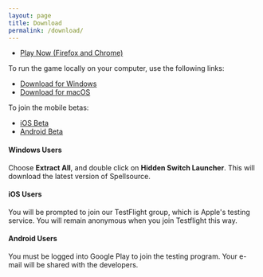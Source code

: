 ```yaml
---
layout: page
title: Download
permalink: /download/
---
```

 - [Play Now (Firefox and Chrome)](/game)

To run the game locally on your computer, use the following links:

 - [Download for Windows](http://go.hiddenswitch.com/win)
 - [Download for macOS](http://go.hiddenswitch.com/win)
 
To join the mobile betas:

 - [iOS Beta](https://testflight.apple.com/join/pkMfO2qa)
 - [Android Beta](https://play.google.com/apps/testing/com.hiddenswitch.Spellsource)

#### Windows Users

Choose **Extract All**, and double click on **Hidden Switch Launcher**. This will download the latest version of Spellsource. 

#### iOS Users

You will be prompted to join our TestFlight group, which is Apple's testing service. You will remain anonymous when you join Testflight this way.

#### Android Users

You must be logged into Google Play to join the testing program. Your e-mail will be shared with the developers.
